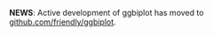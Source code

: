 
<!-- README.md is generated from README.Rmd. Please edit that file -->

**NEWS**: Active development of ggbiplot has moved to
[github.com/friendly/ggbiplot](https://github.com/friendly/ggbiplot).
